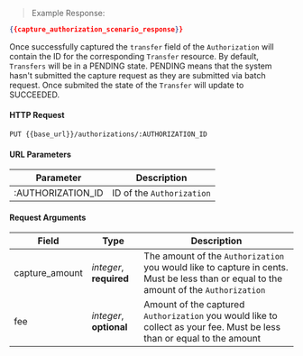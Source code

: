 > Example Response:

```json
{{capture_authorization_scenario_response}}
```

Once successfully captured the `transfer` field of the `Authorization` will
contain the ID for the corresponding `Transfer` resource. By default, `Transfers`
will be in a PENDING state. PENDING means that the system hasn't submitted the
capture request as they are submitted via batch request. Once submited
the state of the `Transfer` will update to SUCCEEDED.



#### HTTP Request

`PUT {{base_url}}/authorizations/:AUTHORIZATION_ID`

#### URL Parameters

Parameter | Description
--------- | -------------------------------------------------------------------
:AUTHORIZATION_ID | ID of the `Authorization`


#### Request Arguments

Field | Type | Description
----- | ---- | -----------
capture_amount | *integer*, **required** | The amount of the  `Authorization`  you would like to capture in cents. Must be less than or equal to the amount of the `Authorization`
fee | *integer*, **optional** | Amount of the captured `Authorization` you would like to collect as your fee. Must be less than or equal to the amount
